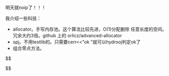明天就noip了！！！

我介绍一些科技：

- allocator。手写内存池。这个算法比较先进，O(1)分配删除 任意长度的空间。冗余大约3倍。github 上的 orlicz/advanced-allocator
- spj。不用testlib的。只需要cerr<<"ok "就可以hydrooj判定ok了
- 组合零点方法。

$$

$$
<!--stackedit_data:
eyJoaXN0b3J5IjpbMTAxMjI3NDAxOF19
-->